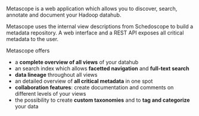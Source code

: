 Metascope is a web application which allows you to discover, search, annotate and document your Hadoop datahub.

Metascope uses the internal view descriptions from Schedoscope to build a metadata repository. A web interface and a REST API exposes all critical metadata to the user.

Metascope offers
* a **complete overview of all views** of your datahub
* an search index which allows **facetted navigation** and **full-text search**
* **data lineage** throughout all views
* an detailed overview of **all critical metadata** in one spot
* **collaboration features**: create documentation and comments on different levels of your views
* the possibility to create **custom taxonomies** and to **tag and categorize** your data
 